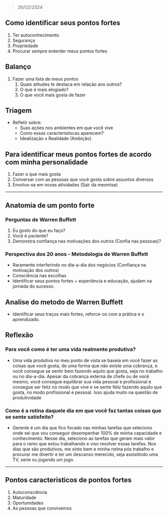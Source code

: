> 26/02/2024

## Como identificar seus pontos fortes
1. Ter autoconhecimento
2. Segurança
3. Propriedade
4. Procurar sempre enterder meus pontos fortes

## Balanço
1. Fazer uma lista de meus pontos
	1. Quais atitudes te destaca em relação aos outros?
	2. O que é mais elogiado?
	3. O que você mais gosta de fazer

## Triagem
- Refletir sobre:
	- Suas ações nos ambientes em que você vive
	- Como essas caracteristiscas aparecem?
	- Idealização x Realidade (Ambição)

## Para identificar meus pontos fortes de acordo com minha personalidade
1. Fazer o que mais gosta
2. Conversar com as pessoas que você gosta sobre assuntos diversos
3. Envolva-se em novas atividades (Sair da mesmise)

---
## Anatomia de um ponto forte

### Perguntas de Warren Buffett
1. Eu gosto do que eu faço?
2. Você é paciente?
3. Demonstra confiança nas motivações dos outros (Confia nas pessoas)?

### Perspectiva dos 20 anos - Metodologia de Warren Buffett
- Raramente interferindo no dia-a-dia dos negócios (Confiança na motivação dos outros)
- Consciência nas escolhas
- Identificar seus pontos fortes + experiência e educação, ajudam na jornada do sucesso.

## Analise do metodo de Warren Buffett
- Identificar seus traços mais fortes, reforce-os com a prática e o aprendizado.

## Reflexão

### Para você como é ter uma vida realmente produtiva? 
- Uma vida produtiva no meu ponto de vista se baseia em você fazer as coisas que você gosta, de uma forma que não existe uma cobrança, e você consegue se sentir bem fazendo aquilo que gosta, seja no trabalho ou no dia-a-dia. Apesar da cobrança externa de chefe ou de você mesmo, você consegue equilibrar sua vida pessoal e profissional e consegue ser feliz no modo que vive e se sente feliz fazendo aquilo que gosta, no modo profissional e pessoal. Isso ajuda muito na questão de produtividade

### Como é a rotina daquele dia em que você faz tantas coisas que se sente satisfeito?
- Gerente é um dia que fico focado nas minhas tarefas que seleciono onde sei que vou conseguir desempenhar 100% de minha capacidade e conhecimento. Nesse dia, seleciono as tarefas que geram mais valor para o ramo que estou trabalhando e viso resolver essas tarefas. Nos dias que são produtivos, me sinto bem e minha rotina pós trabalho e procurar me divertir e ter um descanso merecido, seja assisitindo uma TV, serie ou jogando um jogo.

---
## Pontos caracteristicos de pontos fortes
1. Autoconsciência
2. Maturidade
3. Oportunidades
4. As pessoas que convivemos


